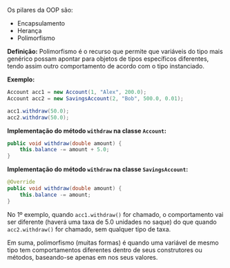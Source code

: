 Os pilares da OOP são:
- Encapsulamento
- Herança
- Polimorfismo

**Definição:**
Polimorfismo é o recurso que permite que variáveis do tipo mais genérico possam apontar para objetos de tipos específicos diferentes, tendo assim outro comportamento de acordo com o tipo instanciado.

**Exemplo:**
```java
Account acc1 = new Account(1, "Alex", 200.0);
Account acc2 = new SavingsAccount(2, "Bob", 500.0, 0.01);

acc1.withdraw(50.0);
acc2.withdraw(50.0);
```

**Implementação do método `withdraw` na classe `Account`:**
```java
public void withdraw(double amount) {
	this.balance -= amount + 5.0;
}
```

**Implementação do método `withdraw` na classe `SavingsAccount`:**
```java
@Override
public void withdraw(double amount) {
	this.balance -= amount;
}
```

No 1º exemplo, quando `acc1.withdraw()` for chamado, o comportamento vai ser diferente (haverá uma taxa de 5.0 unidades no saque) do que quando `acc2.withdraw()` for chamado, sem qualquer tipo de taxa.

Em suma, polimorfismo (muitas formas) é quando uma variável de mesmo tipo tem comportamentos diferentes dentro de seus construtores ou métodos, baseando-se apenas em nos seus valores.